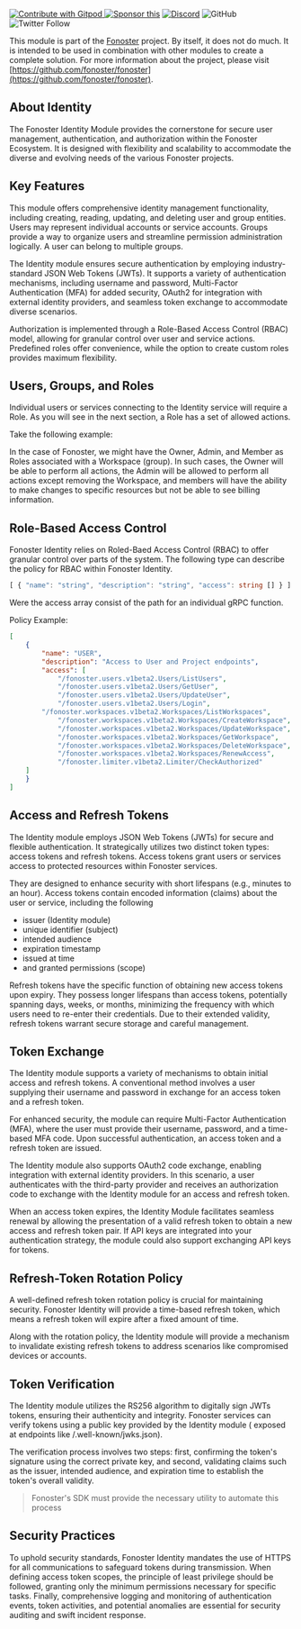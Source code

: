 <a href="https://gitpod.io/#https://github.com/fonoster/fonoster"> <img src="https://img.shields.io/badge/Contribute%20with-Gitpod-908a85?logo=gitpod" alt="Contribute with Gitpod" />
</a> [![Sponsor this](https://img.shields.io/static/v1?label=Sponsor&message=%E2%9D%A4&logo=GitHub&link=https://github.com/sponsors/fonoster)](https://github.com/sponsors/fonoster) [![Discord](https://img.shields.io/discord/1016419835455996076?color=5865F2&label=Discord&logo=discord&logoColor=white)](https://discord.gg/4QWgSz4hTC) ![GitHub](https://img.shields.io/github/license/fonoster/fonoster?color=%2347b96d) ![Twitter Follow](https://img.shields.io/twitter/follow/fonoster?style=social)

This module is part of the [Fonoster](https://fonoster.com) project. By itself, it does not do much. It is intended to be used in combination with other modules to create a complete solution. For more information about the project, please visit [https://github.com/fonoster/fonoster](https://github.com/fonoster/fonoster).

## About Identity

The Fonoster Identity Module provides the cornerstone for secure user management, authentication, and authorization within the Fonoster Ecosystem. It is designed with flexibility and scalability to accommodate the diverse and evolving needs of the various Fonoster projects.

## Key Features

This module offers comprehensive identity management functionality, including creating, reading, updating, and deleting user and group entities. Users may represent individual accounts or service accounts. Groups provide a way to organize users and streamline permission administration logically. A user can belong to multiple groups.

The Identity module ensures secure authentication by employing industry-standard JSON Web Tokens (JWTs). It supports a variety of authentication mechanisms, including username and password, Multi-Factor Authentication (MFA) for added security, OAuth2 for integration with external identity providers, and seamless token exchange to accommodate diverse scenarios.

Authorization is implemented through a Role-Based Access Control (RBAC) model, allowing for granular control over user and service actions. Predefined roles offer convenience, while the option to create custom roles provides maximum flexibility.

## Users, Groups, and Roles

Individual users or services connecting to the Identity service will require a Role. As you will see in the next section, a Role has a set of allowed actions.

Take the following example:

In the case of Fonoster, we might have the Owner, Admin, and Member as Roles associated with a Workspace (group). In such cases, the Owner will be able to perform all actions, the Admin will be allowed to perform all actions except removing the Workspace, and members will have the ability to make changes to specific resources but not be able to see billing information.

## Role-Based Access Control 

Fonoster Identity relies on Roled-Baed Access Control (RBAC) to offer granular control over parts of the system. The following type can describe the policy for RBAC within Fonoster Identity.

```typescript
[ { "name": "string", "description": "string", "access": string [] } ]
```

Were the access array consist of the path for an individual gRPC function.

Policy Example:

```json
[
 	{
 		"name": "USER",
 		"description": "Access to User and Project endpoints",
 		"access": [
			"/fonoster.users.v1beta2.Users/ListUsers",
			"/fonoster.users.v1beta2.Users/GetUser",
			"/fonoster.users.v1beta2.Users/UpdateUser",
			"/fonoster.users.v1beta2.Users/Login",
  		"/fonoster.workspaces.v1beta2.Workspaces/ListWorkspaces",
			"/fonoster.workspaces.v1beta2.Workspaces/CreateWorkspace",
			"/fonoster.workspaces.v1beta2.Workspaces/UpdateWorkspace",
			"/fonoster.workspaces.v1beta2.Workspaces/GetWorkspace",
			"/fonoster.workspaces.v1beta2.Workspaces/DeleteWorkspace",
			"/fonoster.workspaces.v1beta2.Workspaces/RenewAccess",
			"/fonoster.limiter.v1beta2.Limiter/CheckAuthorized"
    ]
	}
]
```

## Access and Refresh Tokens

The Identity module employs JSON Web Tokens (JWTs) for secure and flexible authentication. It strategically utilizes two distinct token types: access tokens and refresh tokens. Access tokens grant users or services access to protected resources within Fonoster services. 

They are designed to enhance security with short lifespans (e.g., minutes to an hour). Access tokens contain encoded information (claims) about the user or service, including the following

- issuer (Identity module)
- unique identifier (subject)
- intended audience
- expiration timestamp
- issued at time 
- and granted permissions (scope)

Refresh tokens have the specific function of obtaining new access tokens upon expiry. They possess longer lifespans than access tokens, potentially spanning days, weeks, or months, minimizing the frequency with which users need to re-enter their credentials. Due to their extended validity, refresh tokens warrant secure storage and careful management.

## Token Exchange

The Identity module supports a variety of mechanisms to obtain initial access and refresh tokens. A conventional method involves a user supplying their username and password in exchange for an access token and a refresh token. 

For enhanced security, the module can require Multi-Factor Authentication (MFA), where the user must provide their username, password, and a time-based MFA code. Upon successful authentication, an access token and a refresh token are issued. 

The Identity module also supports OAuth2 code exchange, enabling integration with external identity providers. In this scenario, a user authenticates with the third-party provider and receives an authorization code to exchange with the Identity module for an access and refresh token.

When an access token expires, the Identity Module facilitates seamless renewal by allowing the presentation of a valid refresh token to obtain a new access and refresh token pair. If API keys are integrated into your authentication strategy, the module could also support exchanging API keys for tokens.

## Refresh-Token Rotation Policy

A well-defined refresh token rotation policy is crucial for maintaining security. Fonoster Identity will provide a time-based refresh token, which means a refresh token will expire after a fixed amount of time.

Along with the rotation policy, the Identity module will provide a mechanism to invalidate existing refresh tokens to address scenarios like compromised devices or accounts.

## Token Verification

The Identity module utilizes the RS256 algorithm to digitally sign JWTs tokens, ensuring their authenticity and integrity. Fonoster services can verify tokens using a public key provided by the Identity module ( exposed at endpoints like /.well-known/jwks.json). 

The verification process involves two steps: first, confirming the token's signature using the correct private key, and second, validating claims such as the issuer, intended audience, and expiration time to establish the token's overall validity.

> Fonoster's SDK must provide the necessary utility to automate this process

## Security  Practices

To uphold security standards, Fonoster Identity mandates the use of HTTPS for all communications to safeguard tokens during transmission. When defining access token scopes, the principle of least privilege should be followed, granting only the minimum permissions necessary for specific tasks. Finally, comprehensive logging and monitoring of authentication events, token activities, and potential anomalies are essential for security auditing and swift incident response.
